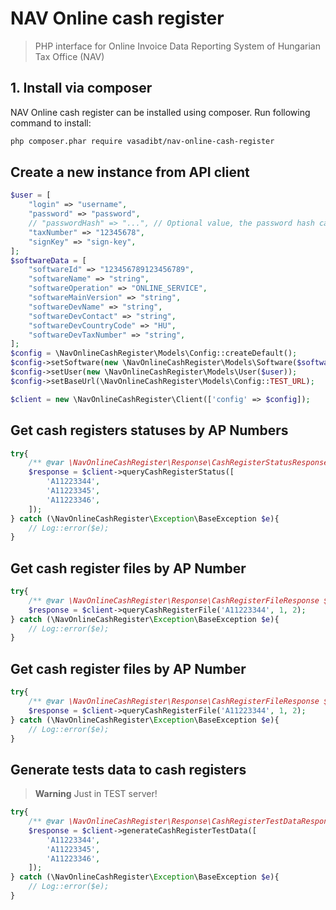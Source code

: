 # NAV Online cash register

> PHP interface for Online Invoice Data Reporting System of Hungarian Tax Office (NAV)

## 1. Install via composer

NAV Online cash register can be installed using composer.
Run following command to install:

```bash
php composer.phar require vasadibt/nav-online-cash-register
```

## Create a new instance from API client

```php
$user = [
    "login" => "username",
    "password" => "password",
    // "passwordHash" => "...", // Optional value, the password hash can be passed instead of the password
    "taxNumber" => "12345678",
    "signKey" => "sign-key",
];
$softwareData = [
    "softwareId" => "123456789123456789",
    "softwareName" => "string",
    "softwareOperation" => "ONLINE_SERVICE",
    "softwareMainVersion" => "string",
    "softwareDevName" => "string",
    "softwareDevContact" => "string",
    "softwareDevCountryCode" => "HU",
    "softwareDevTaxNumber" => "string",
];
$config = \NavOnlineCashRegister\Models\Config::createDefault();
$config->setSoftware(new \NavOnlineCashRegister\Models\Software($softwareData));
$config->setUser(new \NavOnlineCashRegister\Models\User($user));
$config->setBaseUrl(\NavOnlineCashRegister\Models\Config::TEST_URL);

$client = new \NavOnlineCashRegister\Client(['config' => $config]);
```

## Get cash registers statuses by AP Numbers

```php
try{
    /** @var \NavOnlineCashRegister\Response\CashRegisterStatusResponse $response */
    $response = $client->queryCashRegisterStatus([
        'A11223344',
        'A11223345',
        'A11223346',
    ]);
} catch (\NavOnlineCashRegister\Exception\BaseException $e){
    // Log::error($e);
}
```

## Get cash register files by AP Number

```php
try{
    /** @var \NavOnlineCashRegister\Response\CashRegisterFileResponse $response */
    $response = $client->queryCashRegisterFile('A11223344', 1, 2);
} catch (\NavOnlineCashRegister\Exception\BaseException $e){
    // Log::error($e);
}
```

## Get cash register files by AP Number

```php
try{
    /** @var \NavOnlineCashRegister\Response\CashRegisterFileResponse $response */
    $response = $client->queryCashRegisterFile('A11223344', 1, 2);
} catch (\NavOnlineCashRegister\Exception\BaseException $e){
    // Log::error($e);
}
```

## Generate tests data to cash registers

> **Warning**
> Just in TEST server!
> 
```php
try{
    /** @var \NavOnlineCashRegister\Response\CashRegisterTestDataResponse $response */
    $response = $client->generateCashRegisterTestData([
        'A11223344',
        'A11223345',
        'A11223346',
    ]);
} catch (\NavOnlineCashRegister\Exception\BaseException $e){
    // Log::error($e);
}
```
